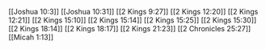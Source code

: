 [[Joshua 10:3]]
[[Joshua 10:31]]
[[2 Kings 9:27]]
[[2 Kings 12:20]]
[[2 Kings 12:21]]
[[2 Kings 15:10]]
[[2 Kings 15:14]]
[[2 Kings 15:25]]
[[2 Kings 15:30]]
[[2 Kings 18:14]]
[[2 Kings 18:17]]
[[2 Kings 21:23]]
[[2 Chronicles 25:27]]
[[Micah 1:13]]
